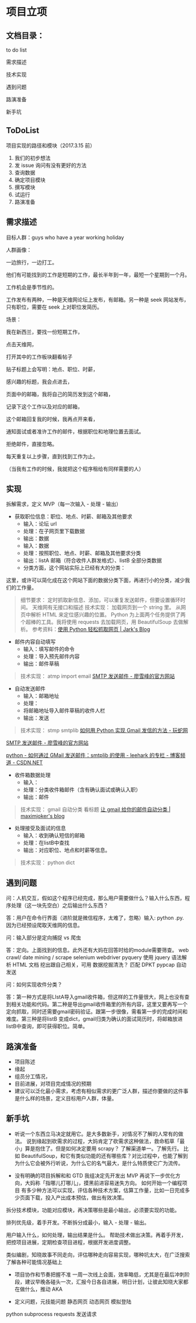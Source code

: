 # 项目立项

## 文档目录：

to do list

需求描述

技术实现

遇到问题

路演准备

新手坑

## ToDoList

项目实现的路径和模块（2017.3.15 前）
1. 我们的初步想法
2. 发 issue 询问有没有更好的方法
3. 查询数据
4. 确定项目模块
5. 撰写模块
6. 试运行
7. 路演准备

## 需求描述

目标人群：guys who have a year working holiday 

人群画像：

一边旅行，一边打工。

他们有可能找到的工作是短期的工作，最长半年到一年，最短一个星期到一个月。

工作机会是季节性的。

工作发布有两种，一种是天维网论坛上发布，有邮箱。另一种是 seek 网站发布，只有职位，需要在 seek 上对职位发简历。

场景：

我在新西兰，要找一份短期工作，

点击天维网，

打开其中的工作板块翻看帖子

贴子标题上会写明：地点、职位、时薪，

感兴趣的标题，我会点进去，

页面中的邮箱，我将自己的简历发到这个邮箱，

记录下这个工作以及对应的邮箱，

这个邮箱回复我的时候，我再点开来看，

通知面试或者准许工作的邮件，根据职位和地理位置去面试。

拒绝邮件，直接忽略。

每天重复以上步骤，直到找到工作为止。

（当我有工作的时候，我就把这个程序租给有同样需要的人）

## 实现
拆解需求，定义 MVP（每一次输入 - 处理 - 输出）

- 获取职位信息：职位、地点、时薪、邮箱及其他要求
  - 输入：论坛 url
  - 处理：在子网页里下载数据
  - 输出：数据
  - 输入：数据
  - 处理：按照职位、地点、时薪、邮箱及其他要求分类
  - 输出：listA 邮箱（符合收件人群发格式）、listB 全部分类数据
  - 分类方面，这个网站实际上已经有大的分类：

这里，或许可以简化成在这个网站下面的数据分类下面，再进行小的分类，减少我们的工作量。

> 细节要求：
定时抓取新信息、添加，可以重复发送邮件，但要设置循环时间。
天维网有无接口和描述
> 技术实现：
加载网页到一个 string 里。
从网页中解析 HTML 来定位感兴趣的位置。
Python 为上面两个任务提供了两个超棒的工具。我将使用 requests 去加载网页，用 BeautifulSoup 去做解析。
参考资料：[使用 Python 轻松抓取网页 | Jark's Blog](http://wuchong.me/blog/2014/04/24/easy-web-scraping-with-python/)
- 邮件内容自动填写
  - 输入：填写邮件的命令
  - 处理：导入预先邮件内容
  - 输出：邮件草稿

> 技术实现：
atmp 
import email
[SMTP 发送邮件 - 廖雪峰的官方网站](http://www.liaoxuefeng.com/wiki/001374738125095c955c1e6d8bb493182103fac9270762a000/001386832745198026a685614e7462fb57dbf733cc9f3ad000)
- 自动发送邮件  
  - 输入：邮箱地址
  - 处理：
  - 将邮箱地址导入邮件草稿的收件人栏
  - 输出：发送
> 技术实现：
stmp
smtplib
[如何用 Python 实现 Gmail 发信的方法 - 玩蛇网](http://www.iplaypy.com/code/mail/m2616.html)

[SMTP 发送邮件 - 廖雪峰的官方网站](http://www.liaoxuefeng.com/wiki/001374738125095c955c1e6d8bb493182103fac9270762a000/001386832745198026a685614e7462fb57dbf733cc9f3ad000)

[python - 如何通过 GMail 发送邮件：smtplib 的使用 - leehark 的专栏 - 博客频道 - CSDN.NET](http://blog.csdn.net/leehark/article/details/7173570)

- 收件箱数据处理
  - 输入：
  - 处理：分类收件箱邮件（含有确认面试或确认入职）
  - 输出：邮件
> 技术实现：
gmail 自动分类 看标题
[让 gmail 给你的邮件自动分类 | maximjoker's blog](https://maximjoker.wordpress.com/2009/08/28/%E8%AE%A9gmail%E7%BB%99%E4%BD%A0%E7%9A%84%E9%82%AE%E4%BB%B6%E8%87%AA%E5%8A%A8%E5%88%86%E7%B1%BB/)


- 处理接受及面试的信息
  - 输入：收到确认短信的邮箱
  - 处理：在listB中查找
  - 输出：对应职位、地点和时薪等信息。
> 技术实现：
python dict 

## 遇到问题
问：人机交互，假如这个程序已经完成，那么用户需要做什么？输入什么东西，程序处理（这一块先空白）之后输出什么东西？

答：用户在命令行界面（进阶就是微信程序，太难了，忽略）输入: python .py.    因为已经预设爬取天维网的信息。

问：输入部分是定向捕捉 vs 爬虫

答：定向。上面找到的信息。此外还有大妈在回答时给的module需要筛查。
web crawl/ date mining / scrape 
selenium webdriver
pyquery 使用 jquery 语法解析 HTML 文档
挖出跟自己相关，可用 数据挖掘清洗？ 匹配
DPKT pypcap
自动发送

问：如何实现收件分类？

答：第一种方式是将LIstA导入gmail收件箱，但这样的工作量很大，网上也没有查到相关功能和代码。第二种是导出gmail收件箱里的所有内容，这里又要再写一个定向抓取，同时还需要gmail密码验证。跟第一步很像，需看第一步的完成时间和难度。第三种是将listB 变成dict，gmail归类为确认的面试简历时，将邮箱放进listB中查询，即可获得职位。简单。


## 路演准备
- 项目陈述
- 缘起
- 组员分工情况，
- 目前进展，对项目完成情况的预期
- 建议可以泛化最小需求，考虑有相似需求的更广泛人群，描述你要做的这件事是什么样的场景，定义目标用户人群，体量。

## 新手坑
- 听说一个东西立马决定就用它。是大多数新手，对情况不了解的人常有的做法。
说到缘起到砍需求的过程，大妈肯定了砍需求这种做法，救命稻草「最小」算是抱住了。但是如何决定要用 scrapy？
了解渠道单一。了解先行。
比如 BeautifulSoup，和它有类似功能的还有哪些库？对比过程中，也能了解到为什么它会被外行听说，为什么它的名气最大，是什么特质使它广为流传。

- 没有明确的项目拆解和和 GTD
我组决定先开发出 MVP 再说下一步优化方向，大妈称「指哪儿打哪儿」，摸黑前进容易迷失方向。
如何开始一个编程项目
有多少种方法可以实现，评估各种技术方案，估算工作量，比如一日完成多少页面下载，投入产出成本预估，做出有效决策。

拆分技术模块，功能对应模块，再决策哪些是最小输出，必须要实现的功能。

排列优先级，着手开发。不断拆分成最小，输入 - 处理 - 输出。

用户输入什么，如何处理，输出结果是什么。
帮助技术做出决策。再着手开发，把控项目进展，定期检查项目进程，根据开发进度调整。

类似编剧，知晓故事不同走向，评估哪种走向容易实现，哪种坑太大，在广泛搜索了解各种可能情况基础上

- 项目协作和节奏把握不准
一周一次线上会面，效率略低，尤其是在最后冲刺阶段，建议早晚各碰头一次，汇报今日各自进展，明日计划，让彼此知晓大家都在做什么，推动 AKA


- 定义问题，元技能问题
静态网页 动态网页 模拟登陆

python subprocess
requests 发送请求


